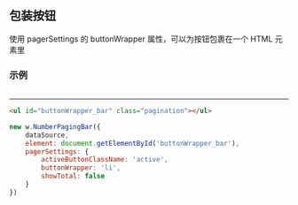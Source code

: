## 包装按钮

使用 pagerSettings 的 buttonWrapper 属性，可以为按钮包裹在一个 HTML 元素里

### 示例

<table id="buttonWrapper_table" class="table"></table>
<ul id="buttonWrapper_bar" class="pagination"></ul>

<hr />
  
```html
<ul id="buttonWrapper_bar" class="pagination"></ul>
```
```js
new w.NumberPagingBar({
    dataSource,
    element: document.getElementById('buttonWrapper_bar'),
    pagerSettings: {
        activeButtonClassName: 'active',
        buttonWrapper: 'li',
        showTotal: false
    }
})
```